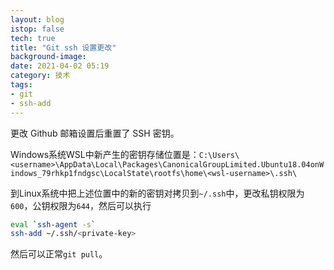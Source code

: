 ```yaml
---
layout: blog
istop: false
tech: true
title: "Git ssh 设置更改"
background-image:
date: 2021-04-02 05:19
category: 技术
tags:
- git
- ssh-add
---
```


更改 Github 邮箱设置后重置了 SSH 密钥。

Windows系统WSL中新产生的密钥存储位置是：`C:\Users\<username>\AppData\Local\Packages\CanonicalGroupLimited.Ubuntu18.04onWindows_79rhkp1fndgsc\LocalState\rootfs\home\<wsl-username>\.ssh\`

到Linux系统中把上述位置中的新的密钥对拷贝到`~/.ssh`中，更改私钥权限为`600`，公钥权限为`644`，然后可以执行

```bash
eval `ssh-agent -s`
ssh-add ~/.ssh/<private-key>
```

然后可以正常`git pull`。



